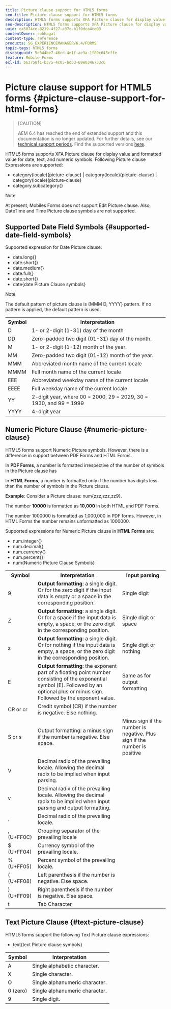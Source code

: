 ```yaml
---
title: Picture clause support for HTML5 forms
seo-title: Picture clause support for HTML5 forms
description: HTML5 forms supports XFA Picture clause for display value and formatted value for date, text, and numeric symbols.
seo-description: HTML5 forms supports XFA Picture clause for display value and formatted value for date, text, and numeric symbols.
uuid: ca5074ce-8219-4f27-a37c-b1f0dca4ce03
contentOwner: robhagat
content-type: reference
products: SG_EXPERIENCEMANAGER/6.4/FORMS
topic-tags: hTML5_forms
discoiquuid: 5e344be7-46cd-4e1f-ae3a-1f89c645cffe
feature: Mobile Forms
exl-id: b63758f1-b375-4c05-bd53-69e0346733c6
---
```

# Picture clause support for HTML5 forms {#picture-clause-support-for-html-forms}

>[CAUTION]
>
>AEM 6.4 has reached the end of extended support and this documentation is no longer updated. For further details, see our [technical support periods](https://helpx.adobe.com/support/programs/eol-matrix.html). Find the supported versions [here](https://experienceleague.adobe.com/docs/).

HTML5 forms supports XFA Picture clause for display value and formatted value for date, text, and numeric symbols. Following Picture clause Expressions are supported:

* category(locale){picture-clause} | category(locale){picture-clause} | category(locale){picture-clause}
* category.subcategory{}

>[!NOTE]
>
>At present, Mobiles Forms does not support Edit Picture clause. Also, DateTime and Time Picture clause symbols are not supported.

## Supported Date Field Symbols {#supported-date-field-symbols}

Supported expression for Date Picture clause:

* date.long{}
* date.short{}
* date.medium{}
* date.full{}
* date.short{}
* date{date Picture Clause symbols}

>[!NOTE]
>
>The default pattern of picture clause is {MMM D, YYYY} pattern. If no pattern is applied, the default pattern is used.

<table> 
 <tbody>
  <tr>
   <th><strong>Symbol</strong></th> 
   <th>Interpretation</th> 
  </tr>
  <tr>
   <td>D</td> 
   <td>1- or 2-digit (1-31) day of the month</td> 
  </tr>
  <tr>
   <td>DD</td> 
   <td>Zero-padded two digit (01-31) day of the month.<br /> </td> 
  </tr>
  <tr>
   <td>M</td> 
   <td>1- or 2-digit (1-12) month of the year.<br /> </td> 
  </tr>
  <tr>
   <td>MM</td> 
   <td>Zero-padded two digit (01-12) month of the year.<br /> </td> 
  </tr>
  <tr>
   <td>MMM</td> 
   <td>Abbreviated month name of the current locale<br /> </td> 
  </tr>
  <tr>
   <td>MMMM</td> 
   <td>Full month name of the current locale<br /> </td> 
  </tr>
  <tr>
   <td>EEE</td> 
   <td>Abbreviated weekday name of the current locale<br /> </td> 
  </tr>
  <tr>
   <td>EEEE</td> 
   <td>Full weekday name of the current locale<br /> </td> 
  </tr>
  <tr>
   <td>YY</td> 
   <td>2-digit year, where 00 = 2000, 29 = 2029, 30 = 1930, and 99 = 1999<br /> </td> 
  </tr>
  <tr>
   <td>YYYY</td> 
   <td>4-digit year<br /> </td> 
  </tr>
 </tbody>
</table>

## Numeric Picture Clause {#numeric-picture-clause}

HTML5 forms support Numeric Picture symbols. However, there is a difference in support between PDF Forms and HTML Forms.

In **PDF Forms**, a number is formatted irrespective of the number of symbols in the Picture clause has

In **HTML Forms**, a number is formatted only if the number has digits less than the number of symbols in the Picture clause.

**Example**: Consider a Picture clause: num{zzz,zzz,zz9}.

The number **10000** is formatted as **10,000** in both HTML and PDF Forms.

The number 1000000 is formatted as 1,000,000 in PDF forms. However, in HTML Forms the number remains unformatted as 1000000.

Supported expressions for Numeric Picture clause in **HTML Forms** are:

* num.integer{}
* num.decimal{}
* num.currency{}
* num.percent{}
* num{Numeric Picture Clause Symbols}

<table> 
 <tbody>
  <tr>
   <th><strong>Symbol</strong></th> 
   <th><strong>Interpretation</strong></th> 
   <th>Input parsing</th> 
  </tr>
  <tr>
   <td>9</td> 
   <td><strong>Output formatting</strong>: a single digit. Or for the zero digit if the input data is empty or a space in the corresponding position.<br /> </td> 
   <td>Single digit</td> 
  </tr>
  <tr>
   <td>Z</td> 
   <td><strong>Output formatting</strong>: a single digit. Or for a space if the input data is empty, a space, or the zero digit in the corresponding position.<br /> </td> 
   <td>Single digit or space</td> 
  </tr>
  <tr>
   <td>z</td> 
   <td><strong>Output formatting</strong>: a single digit. Or for nothing if the input data is empty, a space, or the zero digit in the corresponding position.<br /> </td> 
   <td>Single digit or nothing</td> 
  </tr>
  <tr>
   <td>E</td> 
   <td><strong>Output formatting</strong>: the exponent part of a floating point number consisting of the exponential symbol (E). Followed by an optional plus or minus sign. Followed by the exponent value.<br /> </td> 
   <td>Same as for output formatting</td> 
  </tr>
  <tr>
   <td>CR or cr<br /> </td> 
   <td>Credit symbol (CR) if the number is negative. Else nothing.</td> 
   <td><br type="_moz" /> </td> 
  </tr>
  <tr>
   <td>S or s<br /> </td> 
   <td>Output formatting: a minus sign if the number is negative. Else space.<br /> </td> 
   <td>Minus sign if the number is negative. Plus sign if the number is positive</td> 
  </tr>
  <tr>
   <td>V</td> 
   <td>Decimal radix of the prevailing locale. Allowing the decimal radix to be implied when input parsing.</td> 
   <td><br type="_moz" /> </td> 
  </tr>
  <tr>
   <td>v</td> 
   <td>Decimal radix of the prevailing locale. Allowing the decimal radix to be implied when input parsing and output formatting.</td> 
   <td><br type="_moz" /> </td> 
  </tr>
  <tr>
   <td>.</td> 
   <td>Decimal radix of the prevailing locale.</td> 
   <td><br type="_moz" /> </td> 
  </tr>
  <tr>
   <td>, (U+FF0C)</td> 
   <td>Grouping separator of the prevailing locale</td> 
   <td><br type="_moz" /> </td> 
  </tr>
  <tr>
   <td>$ (U+FF04)</td> 
   <td>Currency symbol of the prevailing locale.</td> 
   <td><br type="_moz" /> </td> 
  </tr>
  <tr>
   <td>% (U+FF05)</td> 
   <td>Percent symbol of the prevailing locale.</td> 
   <td><br type="_moz" /> </td> 
  </tr>
  <tr>
   <td>( (U+FF08)</td> 
   <td>Left parenthesis if the number is negative. Else space.</td> 
   <td><br type="_moz" /> </td> 
  </tr>
  <tr>
   <td>) (U+FF09)</td> 
   <td>Right parenthesis if the number is negative. Else space.</td> 
   <td><br type="_moz" /> </td> 
  </tr>
  <tr>
   <td>t</td> 
   <td>Tab Character</td> 
   <td><br type="_moz" /> </td> 
  </tr>
 </tbody>
</table>

## Text Picture Clause {#text-picture-clause}

HTML5 forms support the following Text Picture clause expressions:

* text{text Picture clause symbols}

| **Symbol** |**Interpretation** |
|---|---|
| A |Single alphabetic character.  |
| X |Single character.  |
| O |Single alphanumeric character.  |
| 0 (zero) |Single alphanumeric character.  |
| 9 |Single digit.  |
